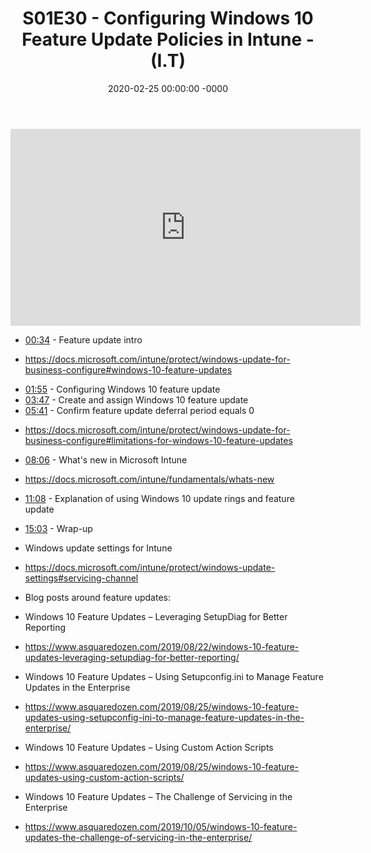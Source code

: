 ﻿---
layout: post
title: "S01E30 - Configuring Windows 10 Feature Update Policies in Intune - (I.T)"
date: 2020-02-25 00:00:00 -0000
categories:
---

<iframe loading="lazy" width="560" height="315" src="https://www.youtube.com/embed/JfSpDVzA2CQ" title="YouTube video player" frameborder="0" allow="accelerometer; autoplay; clipboard-write; encrypted-media; gyroscope; picture-in-picture" allowfullscreen></iframe>

 * [00:34](https://www.youtube.com/watch?v=JfSpDVzA2CQ&t=34s) - Feature update intro
- https://docs.microsoft.com/intune/protect/windows-update-for-business-configure#windows-10-feature-updates
 * [01:55](https://www.youtube.com/watch?v=JfSpDVzA2CQ&t=115s) - Configuring Windows 10 feature update
 * [03:47](https://www.youtube.com/watch?v=JfSpDVzA2CQ&t=227s) - Create and assign Windows 10 feature update
 * [05:41](https://www.youtube.com/watch?v=JfSpDVzA2CQ&t=341s) - Confirm feature update deferral period equals 0
-  https://docs.microsoft.com/intune/protect/windows-update-for-business-configure#limitations-for-windows-10-feature-updates
 * [08:06](https://www.youtube.com/watch?v=JfSpDVzA2CQ&t=486s) - What's new in Microsoft Intune
- https://docs.microsoft.com/intune/fundamentals/whats-new
 * [11:08](https://www.youtube.com/watch?v=JfSpDVzA2CQ&t=668s) - Explanation of using Windows 10 update rings and feature update
 * [15:03](https://www.youtube.com/watch?v=JfSpDVzA2CQ&t=903s) - Wrap-up

 * Windows update settings for Intune
 * https://docs.microsoft.com/intune/protect/windows-update-settings#servicing-channel

 * Blog posts around feature updates:
 * Windows 10 Feature Updates – Leveraging SetupDiag for Better Reporting
 * https://www.asquaredozen.com/2019/08/22/windows-10-feature-updates-leveraging-setupdiag-for-better-reporting/
 * Windows 10 Feature Updates – Using Setupconfig.ini to Manage Feature Updates in the Enterprise
 * https://www.asquaredozen.com/2019/08/25/windows-10-feature-updates-using-setupconfig-ini-to-manage-feature-updates-in-the-enterprise/
 * Windows 10 Feature Updates – Using Custom Action Scripts
 * https://www.asquaredozen.com/2019/08/25/windows-10-feature-updates-using-custom-action-scripts/
 * Windows 10 Feature Updates – The Challenge of Servicing in the Enterprise
 * https://www.asquaredozen.com/2019/10/05/windows-10-feature-updates-the-challenge-of-servicing-in-the-enterprise/

